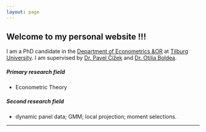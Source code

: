 ```yaml
---
layout: page
---
```

## Welcome to my personal website !!!

I am a PhD candidate in the [Department of Econometrics &amp;OR](https://www.tilburguniversity.edu/about/schools/economics-and-management/organization/departments/eor "Department of Econometrics &amp;OR")  at [Tilburg University](https://www.tilburguniversity.edu/nl "Tilburg University"). I am supervised by [Dr. Pavel Čížek](https://www.tilburguniversity.edu/staff/p-cizek) and [Dr. Otilia Boldea](https://sites.google.com/site/otiliaboldea/).

##### Primary research field

* Econometric Theory

##### Second research field

* dynamic panel data; GMM; local projection; moment selections.

---
